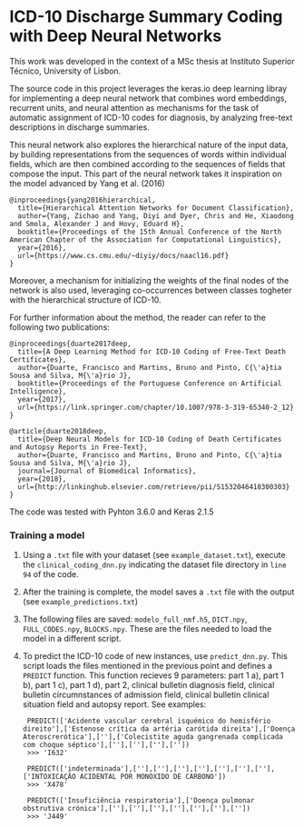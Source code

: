 # ICD-10 Discharge Summary Coding with Deep Neural Networks

This work was developed in the context of a MSc thesis at Instituto Superior Técnico, University of Lisbon.

The source code in this project leverages the keras.io deep learning libray for implementing a deep neural network that combines word embeddings, recurrent units, and neural attention as mechanisms for the task of automatic assignment of ICD-10 codes for diagnosis, by analyzing free-text descriptions in discharge summaries.

This neural network also explores the hierarchical nature of the input data, by building representations from the sequences of words within individual fields, which are then combined according to the sequences of fields that compose the input. This part of the neural network takes it inspiration on the model advanced by Yang et al. (2016)

    @inproceedings{yang2016hierarchical,
      title={Hierarchical Attention Networks for Document Classification},
      author={Yang, Zichao and Yang, Diyi and Dyer, Chris and He, Xiaodong and Smola, Alexander J and Hovy, Eduard H},
      booktitle={Proceedings of the 15th Annual Conference of the North American Chapter of the Association for Computational Linguistics},
      year={2016},
      url={https://www.cs.cmu.edu/~diyiy/docs/naacl16.pdf}
    }

Moreover, a mechanism for initializing the weights of the final nodes of the network is also used, leveraging co-occurrences between classes togheter with the hierarchical structure of ICD-10.

For further information about the method, the reader can refer to the following two publications: 

    @inproceedings{duarte2017deep,
      title={A Deep Learning Method for ICD-10 Coding of Free-Text Death Certificates},
      author={Duarte, Francisco and Martins, Bruno and Pinto, C{\'a}tia Sousa and Silva, M{\'a}rio J},
      booktitle={Proceedings of the Portuguese Conference on Artificial Intelligence},
      year={2017},
      url={https://link.springer.com/chapter/10.1007/978-3-319-65340-2_12}
    }

    @article{duarte2018deep,
      title={Deep Neural Models for ICD-10 Coding of Death Certificates and Autopsy Reports in Free-Text},
      author={Duarte, Francisco and Martins, Bruno and Pinto, C{\'a}tia Sousa and Silva, M{\'a}rio J},
      journal={Journal of Biomedical Informatics},
      year={2018},
      url={http://linkinghub.elsevier.com/retrieve/pii/S1532046418300303}
    }

The code was tested with Pyhton 3.6.0 and Keras 2.1.5

### Training a model

1. Using a `.txt` file with your dataset (see `example_dataset.txt`), execute the `clinical_coding_dnn.py` indicating the dataset file directory in `line 94` of the code.

2. After the training is complete, the model saves a `.txt` file with the output (see `example_predictions.txt`)

3. The following files are saved: `modelo_full_nmf.h5`, `DICT.npy`, `FULL_CODES.npy`, `BLOCKS.npy`. These are the files needed to load the model in a different script.

4. To predict the ICD-10 code of new instances, use `predict_dnn.py`. This script loads the files mentioned in the previous point and defines a `PREDICT` function. This function recieves 9 parameters: part 1 a), part 1 b), part 1 c), part 1 d), part 2, clinical bulletin diagnosis field, clinical bulletin circumnstances of admission field, clinical bulletin clinical situation field and autopsy report. See examples:

        PREDICT(['Acidente vascular cerebral isquémico do hemisfério direito'],['Estenose crítica da artéria carótida direita'],['Doença Ateroscrerótica'],[''],['Colecistite aguda gangrenada complicada com choque séptico'],[''],[''],[''],[''])
        >>> 'I632'
    
        PREDICT(['indeterminada'],[''],[''],[''],[''],[''],[''],[''],['INTOXICAÇÃO ACIDENTAL POR MONOXIDO DE CARBONO'])
        >>> 'X478'
        
        PREDICT(['Insuficiência respiratoria'],['Doença pulmonar obstrutiva crónica'],[''],[''],[''],[''],[''],[''],[''])
        >>> 'J449'
